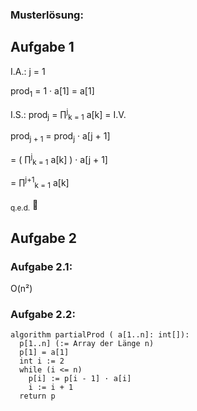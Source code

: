 ### Musterlösung:

## Aufgabe 1
I.A.: j = 1

prod<sub>1</sub> = 1 · a[1] = a[1]

I.S.: prod<sub>j</sub> = ∏<sup>j</sup><sub>k = 1</sub> a[k] = I.V.

prod<sub>j + 1</sub> = prod<sub>j</sub> · a[j + 1]

= ( ∏<sup>j</sup><sub>k = 1</sub> a[k] ) · a[j + 1]

= ∏<sup>j+1</sup><sub>k = 1</sub> a[k]

<sub>q.e.d.</sub> :blossom:

## Aufgabe 2
### Aufgabe 2.1:
O(n²)

### Aufgabe 2.2:
```
algorithm partialProd ( a[1..n]: int[]):
  p[1..n] (:= Array der Länge n)
  p[1] = a[1]
  int i := 2
  while (i <= n)
    p[i] := p[i - 1] · a[i]
    i := i + 1
  return p
```